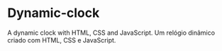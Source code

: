 # Dynamic-clock
A dynamic clock with HTML, CSS and JavaScript.
Um relógio dinâmico criado com HTML, CSS e JavaScript.
